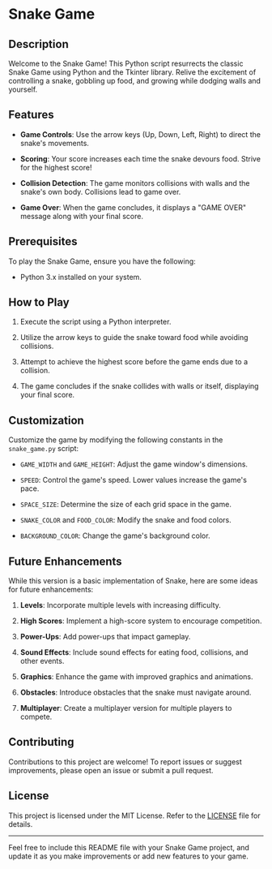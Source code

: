# Snake Game

## Description

Welcome to the Snake Game! This Python script resurrects the classic Snake Game using Python and the Tkinter library. Relive the excitement of controlling a snake, gobbling up food, and growing while dodging walls and yourself.

## Features

- **Game Controls**: Use the arrow keys (Up, Down, Left, Right) to direct the snake's movements.

- **Scoring**: Your score increases each time the snake devours food. Strive for the highest score!

- **Collision Detection**: The game monitors collisions with walls and the snake's own body. Collisions lead to game over.

- **Game Over**: When the game concludes, it displays a "GAME OVER" message along with your final score.

## Prerequisites

To play the Snake Game, ensure you have the following:

- Python 3.x installed on your system.

## How to Play

1. Execute the script using a Python interpreter.

2. Utilize the arrow keys to guide the snake toward food while avoiding collisions.

3. Attempt to achieve the highest score before the game ends due to a collision.

4. The game concludes if the snake collides with walls or itself, displaying your final score.

## Customization

Customize the game by modifying the following constants in the `snake_game.py` script:

- `GAME_WIDTH` and `GAME_HEIGHT`: Adjust the game window's dimensions.

- `SPEED`: Control the game's speed. Lower values increase the game's pace.

- `SPACE_SIZE`: Determine the size of each grid space in the game.

- `SNAKE_COLOR` and `FOOD_COLOR`: Modify the snake and food colors.

- `BACKGROUND_COLOR`: Change the game's background color.

## Future Enhancements

While this version is a basic implementation of Snake, here are some ideas for future enhancements:

1. **Levels**: Incorporate multiple levels with increasing difficulty.

2. **High Scores**: Implement a high-score system to encourage competition.

3. **Power-Ups**: Add power-ups that impact gameplay.

4. **Sound Effects**: Include sound effects for eating food, collisions, and other events.

5. **Graphics**: Enhance the game with improved graphics and animations.

6. **Obstacles**: Introduce obstacles that the snake must navigate around.

7. **Multiplayer**: Create a multiplayer version for multiple players to compete.

## Contributing

Contributions to this project are welcome! To report issues or suggest improvements, please open an issue or submit a pull request.

## License

This project is licensed under the MIT License. Refer to the [LICENSE](LICENSE) file for details.

---

Feel free to include this README file with your Snake Game project, and update it as you make improvements or add new features to your game.
